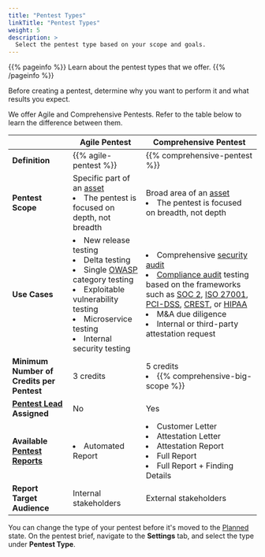 ```yaml
---
title: "Pentest Types"
linkTitle: "Pentest Types"
weight: 5
description: >
  Select the pentest type based on your scope and goals.
---
```


{{% pageinfo %}}
Learn about the pentest types that we offer.
{{% /pageinfo %}}

Before creating a pentest, determine why you want to perform it and what results you expect.

We offer Agile and Comprehensive Pentests. Refer to the table below to learn the difference between them.

| | Agile Pentest | Comprehensive Pentest |
| --- | --- | --- |
| **Definition** | {{% agile-pentest %}} | {{% comprehensive-pentest %}} |
| **Pentest Scope** | Specific part of an [asset](/getting-started/glossary/#asset)<br><li>The pentest is focused on depth, not breadth</li> | Broad area of an [asset](/getting-started/glossary/#asset)<br><li>The pentest is focused on breadth, not depth</li> |
| **Use Cases** | <li>New release testing</li><li>Delta testing</li><li>Single [OWASP](https://owasp.org/) category testing</li><li>Exploitable vulnerability testing</li><li>Microservice testing</li><li>Internal security testing</li> | <li>Comprehensive [security audit](/getting-started/glossary/#security-audit)</li><li>[Compliance audit](/getting-started/glossary/#compliance-audit) testing based on the frameworks such as [SOC 2](https://us.aicpa.org/interestareas/frc/assuranceadvisoryservices/aicpasoc2report.html), [ISO 27001](https://www.iso.org/isoiec-27001-information-security.html), [PCI-DSS](https://www.pcisecuritystandards.org/), [CREST](https://www.crest-approved.org/), or [HIPAA](https://www.hhs.gov/hipaa/index.html)</li><li>M&amp;A due diligence</li><li>Internal or third-party attestation request</li> |
| **Minimum Number of Credits per Pentest** | 3 credits | 5 credits<br><li>{{% comprehensive-big-scope %}}</li> |
| **[Pentest Lead](/getting-started/glossary/#pentest-lead) Assigned** | No | Yes |
| **Available [Pentest Reports](/platform-deep-dive/pentests/reports/)** | <li>Automated Report</li> | <li>Customer Letter</li><li>Attestation Letter</li><li>Attestation Report</li><li>Full Report</li><li>Full Report + Finding Details</li> |
| **Report Target Audience** | Internal stakeholders | External stakeholders |

You can change the type of your pentest before it's moved to the [Planned](/penteststates/) state. On the pentest brief, navigate to the **Settings** tab, and select the type under **Pentest Type**.
